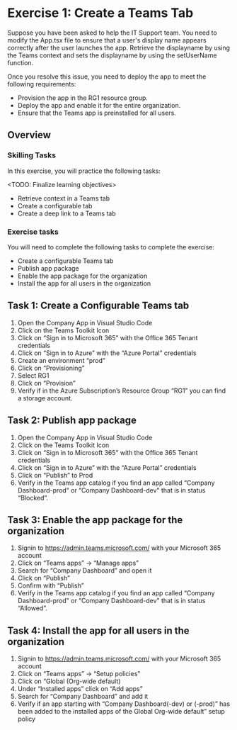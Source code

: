# Exercise 1: Create a Teams Tab

Suppose you have been asked to help the IT Support team. You need to modify the App.tsx file to ensure that a user's display name appears correctly after the user launches the app. Retrieve the displayname by using the Teams context and sets the displayname by using the setUserName function.
 
Once you resolve this issue, you need to deploy the app to meet the following requirements:
 
- Provision the app in the RG1 resource group.
- Deploy the app and enable it for the entire organization.
- Ensure that the Teams app is preinstalled for all users.


## Overview

### Skilling Tasks

In this exercise, you will practice the following tasks:

<TODO: Finalize learning objectives>

- Retrieve context in a Teams tab
- Create a configurable tab
- Create a deep link to a Teams tab 

### Exercise tasks

You will need to complete the following tasks to complete the exercise:

- Create a configurable Teams tab
- Publish app package
- Enable the app package for the organization
- Install the app for all users in the organization


## Task 1: Create a Configurable Teams tab

1. Open the Company App in Visual Studio Code
2. Click on the Teams Toolkit Icon
3. Click on “Sign in to Microsoft 365” with the Office 365 Tenant credentials
4. Click on “Sign in to Azure” with the “Azure Portal” credentials
5. Create an environment “prod”
6. Click on “Provisioning”
7. Select RG1
8. Click on “Provision”
9. Verify if in the Azure Subscription’s Resource Group “RG1” you can find a storage account.

## Task 2: Publish app package

1. Open the Company App in Visual Studio Code
2. Click on the Teams Toolkit Icon
3. Click on “Sign in to Microsoft 365” with the Office 365 Tenant credentials
4. Click on “Sign in to Azure” with the “Azure Portal” credentials
5. Click on “Publish” to Prod
6. Verify in the Teams app catalog if you find an app called “Company Dashboard-prod" or “Company Dashboard-dev" that is in status “Blocked”.

## Task 3: Enable the app package for the organization

1. Signin to https://admin.teams.microsoft.com/ with your Microsoft 365 account
2. Click on “Teams apps” -> “Manage apps”
3. Search for “Company Dashboard” and open it
4. Click on “Publish”
5. Confirm with “Publish”
6. Verify in the Teams app catalog if you find an app called “Company Dashboard-prod" or “Company Dashboard-dev" that is in status “Allowed”.

## Task 4: Install the app for all users in the organization

1. Signin to https://admin.teams.microsoft.com/ with your Microsoft 365 account
2. Click on “Teams apps” -> “Setup policies”
3. Click on “Global (Org-wide default)
4. Under “Installed apps” click on “Add apps”
5. Search for “Company Dashboard” and add it
6. Verify if an app starting with “Company Dashboard(-dev) or (-prod)” has been added to the installed apps of the Global Org-wide default” setup policy


	
	
	



